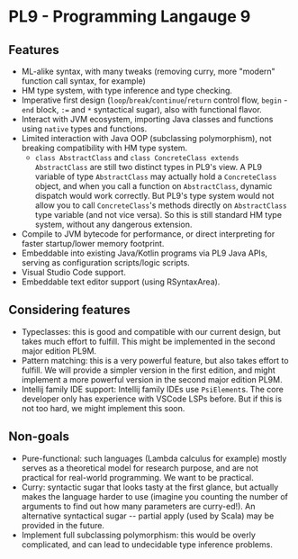# PL9 - Programming Langauge 9

## Features
- ML-alike syntax, with many tweaks (removing curry, more "modern" function call syntax, for example)
- HM type system, with type inference and type checking.
- Imperative first design (`loop`/`break`/`continue`/`return` control flow, `begin` - `end` block, `:=` and `*` syntactical sugar), also with functional flavor.
- Interact with JVM ecosystem, importing Java classes and functions using `native` types and functions.
- Limited interaction with Java OOP (subclassing polymorphism), not breaking compatibility with HM type system.
  - `class AbstractClass` and `class ConcreteClass extends AbstractClass` are still two distinct types in PL9's view. A PL9 variable of type `AbstractClass` may actually hold a `ConcreteClass` object, and when you call a function on `AbstractClass`, dynamic dispatch would work correctly. But PL9's type system would not allow you to call `ConcreteClass`'s methods directly on `AbstractClass` type variable (and not vice versa). So this is still standard HM type system, without any dangerous extension.
- Compile to JVM bytecode for performance, or direct interpreting for faster startup/lower memory footprint.
- Embeddable into existing Java/Kotlin programs via PL9 Java APIs, serving as configuration scripts/logic scripts.
- Visual Studio Code support.
- Embeddable text editor support (using RSyntaxArea).

## Considering features
- Typeclasses: this is good and compatible with our current design, but takes much effort to fulfill. This might be implemented in the second major edition PL9M.
- Pattern matching: this is a very powerful feature, but also takes effort to fulfill. We will provide a simpler version in the first edition, and might implement a more powerful version in the second major edition PL9M.
- Intellij family IDE support: Intellij family IDEs use `PsiElement`s. The core developer only has experience with VSCode LSPs before. But if this is not too hard, we might implement this soon.

## Non-goals
- Pure-functional: such languages (Lambda calculus for example) mostly serves as a theoretical model for research purpose, and are not practical for real-world programming. We want to be practical.
- Curry: syntactic sugar that looks tasty at the first glance, but actually makes the language harder to use (imagine you counting the number of arguments to find out how many parameters are curry-ed!). An alternative syntactical sugar -- partial apply (used by Scala) may be provided in the future.
- Implement full subclassing polymorphism: this would be overly complicated, and can lead to undecidable type inference problems.
